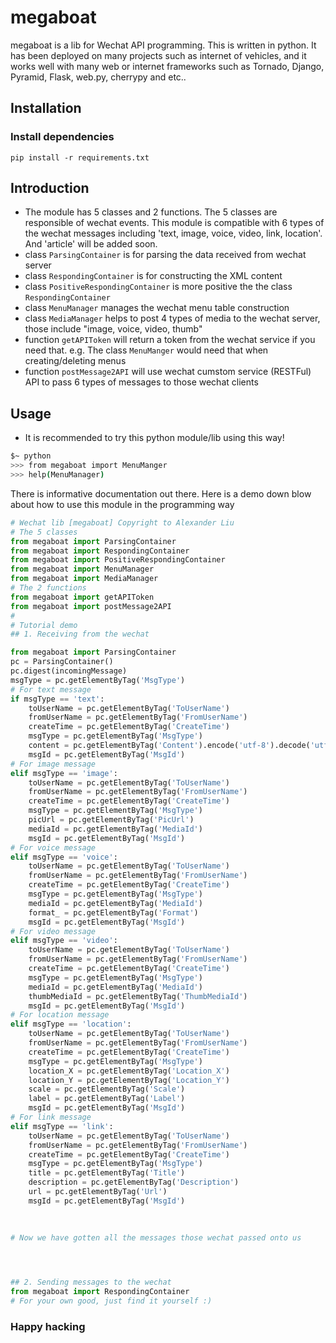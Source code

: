 megaboat
========

megaboat is a lib for Wechat API programming. This is written in python. It has been deployed on many projects such as internet of vehicles, and it works well with many web or internet frameworks such as Tornado, Django, Pyramid, Flask, web.py, cherrypy and etc.. 


Installation
-----

### Install dependencies

`pip install -r requirements.txt`

Introduction
-----
* The module has 5 classes and 2 functions. The 5 classes are responsible of wechat events. This module is compatible with 6 types of the wechat messages including 'text, image, voice, video, link, location'. And 'article' will be added soon.
* class `ParsingContainer` is for parsing the data received from wechat server
* class `RespondingContainer` is for constructing the XML content
* class `PositiveRespondingContainer` is more positive the the class `RespondingContainer` 
* class `MenuManager` manages the wechat menu table construction
* class `MediaManager` helps to post 4 types of media to the wechat server, those include "image, voice, video, thumb"
* function `getAPIToken` will return a token from the wechat service if you need that. e.g. The class `MenuManger` would need that when creating/deleting menus
* function `postMessage2API` will use wechat cumstom service (RESTFul) API to pass 6 types of messages to those wechat clients

Usage
-----
* It is recommended to try this python module/lib using this way!
```bash
$~ python
>>> from megaboat import MenuManger
>>> help(MenuManager)
```
There is informative documentation out there. Here is a demo down blow about how to use this module in the programming way

```python
# Wechat lib [megaboat] Copyright to Alexander Liu
# The 5 classes
from megaboat import ParsingContainer
from megaboat import RespondingContainer
from megaboat import PositiveRespondingContainer
from megaboat import MenuManager                                                         
from megaboat import MediaManager
# The 2 functions
from megaboat import getAPIToken
from megaboat import postMessage2API
#
# Tutorial demo
## 1. Receiving from the wechat

from megaboat import ParsingContainer
pc = ParsingContainer()
pc.digest(incomingMessage)
msgType = pc.getElementByTag('MsgType')
# For text message
if msgType == 'text':
    toUserName = pc.getElementByTag('ToUserName')
    fromUserName = pc.getElementByTag('FromUserName')
    createTime = pc.getElementByTag('CreateTime')
    msgType = pc.getElementByTag('MsgType')
    content = pc.getElementByTag('Content').encode('utf-8').decode('utf-8')
    msgId = pc.getElementByTag('MsgId')
# For image message
elif msgType == 'image':
    toUserName = pc.getElementByTag('ToUserName')
    fromUserName = pc.getElementByTag('FromUserName')
    createTime = pc.getElementByTag('CreateTime')
    msgType = pc.getElementByTag('MsgType')
    picUrl = pc.getElementByTag('PicUrl')
    mediaId = pc.getElementByTag('MediaId')
    msgId = pc.getElementByTag('MsgId')
# For voice message
elif msgType == 'voice':
    toUserName = pc.getElementByTag('ToUserName')
    fromUserName = pc.getElementByTag('FromUserName')
    createTime = pc.getElementByTag('CreateTime')
    msgType = pc.getElementByTag('MsgType')
    mediaId = pc.getElementByTag('MediaId')
    format_ = pc.getElementByTag('Format')
    msgId = pc.getElementByTag('MsgId')
# For video message
elif msgType == 'video':
    toUserName = pc.getElementByTag('ToUserName')
    fromUserName = pc.getElementByTag('FromUserName')
    createTime = pc.getElementByTag('CreateTime')
    msgType = pc.getElementByTag('MsgType')
    mediaId = pc.getElementByTag('MediaId')
    thumbMediaId = pc.getElementByTag('ThumbMediaId')
    msgId = pc.getElementByTag('MsgId')
# For location message
elif msgType == 'location':
    toUserName = pc.getElementByTag('ToUserName')
    fromUserName = pc.getElementByTag('FromUserName')
    createTime = pc.getElementByTag('CreateTime')
    msgType = pc.getElementByTag('MsgType')
    location_X = pc.getElementByTag('Location_X')
    location_Y = pc.getElementByTag('Location_Y')
    scale = pc.getElementByTag('Scale')
    label = pc.getElementByTag('Label')
    msgId = pc.getElementByTag('MsgId')
# For link message
elif msgType == 'link':
    toUserName = pc.getElementByTag('ToUserName')
    fromUserName = pc.getElementByTag('FromUserName')
    createTime = pc.getElementByTag('CreateTime')
    msgType = pc.getElementByTag('MsgType')
    title = pc.getElementByTag('Title')
    description = pc.getElementByTag('Description')
    url = pc.getElementByTag('Url')
    msgId = pc.getElementByTag('MsgId')
 
 

# Now we have gotten all the messages those wechat passed onto us


 

## 2. Sending messages to the wechat
from megaboat import RespondingContainer
# For your own good, just find it yourself :)

```
### Happy hacking
